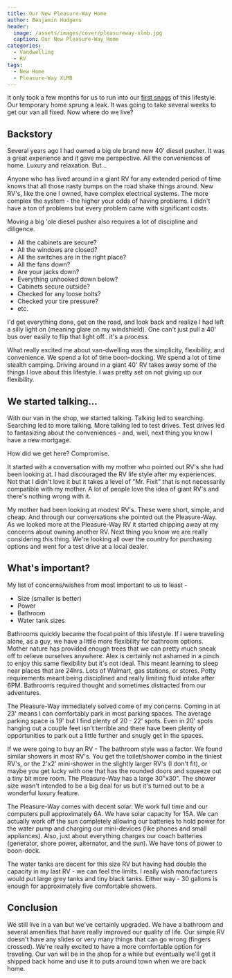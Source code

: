 ```yaml
---
title: Our New Pleasure-Way Home
author: Benjamin Hudgens
header:
  image: /assets/images/cover/pleasureway-xlmb.jpg
  caption: Our New Pleasure-Way Home
categories:
  - Vandwelling
  - RV
tags:
  - New Home
  - Pleasure-Way XLMB
---
```


It only took a few months for us to run into our [first snags](http://chasingsixty.com/vandwelling/sienna/water-leak/) of this lifestyle.  Our temporary home sprung a leak.  It was going to take several weeks to get our van all fixed.  Now where do we live?

## Backstory

Several years ago I had owned a big ole brand new 40' diesel pusher.  It was a great experience and it gave me perspective.  All the conveniences of home.  Luxury and relaxation.  But...

Anyone who has lived around in a giant RV for any extended period of time knows that all those nasty bumps on the road shake things around.  New RV's, like the one I owned, have complex electrical systems.  The more complex the system - the higher your odds of having problems.  I didn't have a ton of problems but every problem came with significant costs.

Moving a big 'ole diesel pusher also requires a lot of discipline and diligence.

- All the cabinets are secure?
- All the windows are closed?
- All the switches are in the right place?
- All the fans down?
- Are your jacks down?
- Everything unhooked down below?
- Cabinets secure outside?
- Checked for any loose bolts?
- Checked your tire pressure?
- etc.

I'd get everything done, get on the road, and look back and realize I had left a silly light on (meaning glare on my windshield).  One can't just pull a 40' bus over easily to flip that light off.. it's a process.

What really excited me about van-dwelling was the simplicity, flexibility, and convenience.  We spend a lot of time boon-docking.  We spend a lot of time stealth camping.  Driving around in a giant 40' RV takes away some of the things I love about this lifestyle.  I was pretty set on not giving up our flexibility.

## We started talking...

With our van in the shop, we started talking.  Talking led to searching.  Searching led to more talking.  More talking led to test drives.  Test drives led to fantasizing about the conveniences - and, well, next thing you know I have a new mortgage.

How did we get here?  Compromise.

It started with a conversation with my mother who pointed out RV's she had been looking at.  I had discouraged the RV life style after my experiences.  Not that I didn't love it but it takes a level of "Mr. Fixit" that is not necessarily compatible with my mother.  A lot of people love the idea of giant RV's and there's nothing wrong with it.

My mother had been looking at modest RV's.  These were short, simple, and cheap.  And through our conversations she pointed out the Pleasure-Way.  As we looked more at the Pleasure-Way RV it started chipping away at my concerns about owning another RV.  Next thing you know we are really considering this thing.  We're looking all over the country for purchasing options and went for a test drive at a local dealer.

## What's important?

My list of concerns/wishes from most important to us to least -

- Size (smaller is better)
- Power
- Bathroom
- Water tank sizes

Bathrooms quickly became the focal point of this lifestyle.  If I were traveling alone, as a guy, we have a little more flexibility for bathroom options.  Mother nature has provided enough trees that we can pretty much sneak off to relieve ourselves anywhere.  Alex is certainly not ashamed in a pinch to enjoy this same flexibility but it's not ideal.  This meant learning to sleep near places that are 24hrs.  Lots of Walmart, gas stations, or stores.  Potty requirements meant being disciplined and really limiting fluid intake after 6PM.  Bathrooms required thought and sometimes distracted from our adventures.

The Pleasure-Way immediately solved come of my concerns.  Coming in at 23' means I can comfortably park in most parking spaces.  The average parking space is 19' but I find plenty of 20 - 22' spots.  Even in 20' spots hanging out a couple feet isn't terrible and there have been plenty of opportunities to park out a little further and snugly get in the spaces.

If we were going to buy an RV - The bathroom style was a factor.  We found similar showers in most RV's.  You get the toilet/shower combo in the tiniest RV's, or the 2'x2' mini-shower in the slightly larger RV's (I don't fit), or maybe you get lucky with one that has the rounded doors and squeeze out a tiny bit more room.  The Pleasure-Way has a large 30"x30".  The shower size wasn't intended to be a big deal for us but it's turned out to be a wonderful luxury feature.

The Pleasure-Way comes with decent solar.  We work full time and our computers pull approximately 6A.  We have solar capacity for 15A.  We can actually work off the sun completely allowing our batteries to hold power for the water pump and charging our mini-devices (like phones and small appliances).  Also, just about everything charges our coach batteries (generator, shore power, alternator, and the sun).  We have tons of power to boon-dock.

The water tanks are decent for this size RV but having had double the capacity in my last RV - we can feel the limits.  I really wish manufacturers would put large grey tanks and tiny black tanks.  Either way - 30 gallons is enough for approximately five comfortable showers.

## Conclusion

We still live in a van but we've certainly upgraded.  We have a bathroom and several amenities that have really improved our quality of life.  Our simple RV doesn't have any slides or very many things that can go wrong (fingers crossed).  We're really excited to have a more comfortable option for traveling.  Our van will be in the shop for a while but eventually we'll get it shipped back home and use it to puts around town when we are back home.
